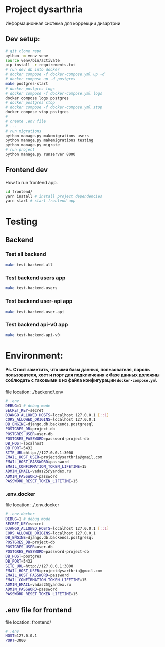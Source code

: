# Project dysarthria
Информационная система для коррекции дизартрии
## Dev setup:
```bash
# git clone repo
python -m venv venv
source venv/bin/activate
pip install -r requirements.txt
# run dev db into docker
# docker compose -f docker-compose.yml up -d
# docker compose up -d postgres
make postgres-start 
# docker postgres logs
# docker compose -f docker-compose.yml logs
docker compose logs postgres   
# docker postgres stop
# docker compose -f docker-compose.yml stop
docker compose stop postgres 
# 
# create .env file
# ...
# run migrations
python manage.py makemigrations users
python manage.py makemigrations testing
python manage.py migrate
# run project
python manage.py runserver 8000 
```
## Frontend dev
How to run frontend app.
```bash
cd frontend/
yarn install # install project dependencies
yarn start # start frontend app
```
# Testing
## Backend
### Test all backend
```bash
make test-backend-all  
```
### Test backend users app
```bash
make test-backend-users
```
### Test backend user-api app
```bash
make test-backend-user-api
```
### Test backend api-v0 app
```bash
make test-backend-api-v0
```
# Environment:
#### Ps. Стоит заметить, что имя базы данных, пользователя, пароль пользователя, хост и порт для подключения к базе данных доложны соблюдать с таковыми в из файла конфигурации `docker-compose.yml`
file location: ./backend/.env
```bash
# .env
DEBUG=1 # debug mode
SECRET_KEY=secret
DJANGO_ALLOWED_HOSTS=localhost 127.0.0.1 [::1]
CORS_ALLOWED_ORIGINS=localhost 127.0.0.1
DB_ENGINE=django.db.backends.postgresql
POSTGRES_DB=project-db
POSTGRES_USER=user-db
POSTGRES_PASSWORD=password-project-db
DB_HOST=localhost
DB_PORT=5432
SITE_URL=http://127.0.0.1:3000
EMAIL_HOST_USER=projectdysarthria@gmail.com
EMAIL_HOST_PASSWORD=password
EMAIL_CONFIRMATION_TOKEN_LIFETIME=15
ADMIN_EMAIL=vadas25@yandex.ru
ADMIN_PASSWORD=password
PASSWORD_RESET_TOKEN_LIFETIME=15
```
### .env.docker
file location: ./.env.docker
```bash
# .env.docker
DEBUG=1 # debug mode
SECRET_KEY=secret
DJANGO_ALLOWED_HOSTS=localhost 127.0.0.1 [::1]
CORS_ALLOWED_ORIGINS=localhost 127.0.0.1
DB_ENGINE=django.db.backends.postgresql
POSTGRES_DB=project-db
POSTGRES_USER=user-db
POSTGRES_PASSWORD=password-project-db
DB_HOST=postgres
DB_PORT=5432
SITE_URL=http://127.0.0.1:3000
EMAIL_HOST_USER=projectdysarthria@gmail.com
EMAIL_HOST_PASSWORD=password
EMAIL_CONFIRMATION_TOKEN_LIFETIME=15
ADMIN_EMAIL=vadas25@yandex.ru
ADMIN_PASSWORD=password
PASSWORD_RESET_TOKEN_LIFETIME=15
```
## .env file for frontend
file location: frontend/
```bash
# .env
HOST=127.0.0.1
PORT=3000
```
